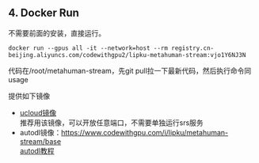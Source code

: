 ## 4. Docker Run  
不需要前面的安装，直接运行。
```
docker run --gpus all -it --network=host --rm registry.cn-beijing.aliyuncs.com/codewithgpu2/lipku-metahuman-stream:vjo1Y6NJ3N
```
代码在/root/metahuman-stream，先git pull拉一下最新代码，然后执行命令同usage

提供如下镜像
- [ucloud镜像](https://www.compshare.cn/images-detail?ImageID=compshareImage-14pa8x8ucwr9&ImageType=Community&ytag=cs_lipku_image)  
推荐用该镜像，可以开放任意端口，不需要单独运行srs服务  
- autodl镜像：<https://www.codewithgpu.com/i/lipku/metahuman-stream/base>  
[autodl教程](autodl/README.md)
